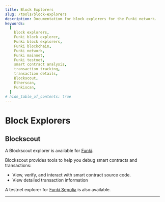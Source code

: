 ```yaml
---
title: Block Explorers
slug: /tools/block-explorers
description: Documentation for block explorers for the Funki network.
keywords:
  [
    block explorers,
    Funki block explorer,
    Funki block explorers,
    Funki blockchain,
    Funki network,
    Funki mainnet,
    Funki testnet,
    smart contract analysis,
    transaction tracking,
    transaction details,
    Blockscout,
    Etherscan,
    Funkiscan,
  ]
# hide_table_of_contents: true
---
```


# Block Explorers

## Blockscout

A Blockscout explorer is available for [Funki](https://funkiscan.io).

Blockscout provides tools to help you debug smart contracts and transactions:

- View, verify, and interact with smart contract source code.
- View detailed transaction information

A testnet explorer for [Funki Sepolia](https://sepolia-sandbox.funkichain.com/) is also available.

---
